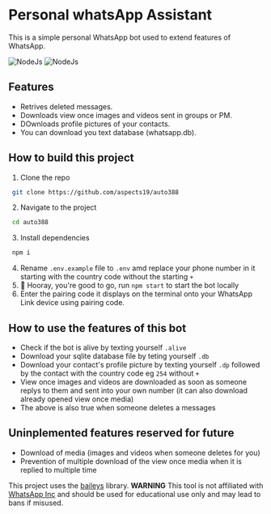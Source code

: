 # Personal whatsApp Assistant

This is a simple personal WhatsApp bot used to extend features of WhatsApp.

![NodeJs](https://img.shields.io/badge/v18.19.0-green?style=flat&logo=nodejs&logoColor=yellow&label=nodejs&color=yellow)
![NodeJs](https://img.shields.io/badge/v6.7.9-green?style=flat&logoColor=yellow&label=baileys&color=#0FCDA3)
## Features

- Retrives  deleted messages.
- Downloads view once images and videos sent in groups or PM.
- DOwnloads profile pictures of your contacts.
- You can download you text database (whatsapp.db).

## How to build this project

 1. Clone the repo

  ```sh
   git clone https://github.com/aspects19/auto388 
   ```

2. Navigate to the project

  ```sh
   cd auto388 
   ```

3. Install dependencies

  ```sh
   npm i 
   ```

4. Rename `.env.example` file to `.env` amd replace your phone number in it starting with the country code without the starting `+`
5. 🥳 Hooray, you're good to go, run  `npm start` to start the bot locally
6. Enter the pairing code it displays on the terminal onto your WhatsApp Link device using pairing code.

## How to use the features of this bot

- Check if the bot is alive by texting yourself `.alive`
- Download your sqlite database file by teting yourself `.db`
- Download your contact's profile picture by texting yourself `.dp` followed by the contact with the country code eg `254` without `+`
- View once images and videos are downloaded as soon as someone replys to them and sent into your own number (it can also download already opened view once media)
- The above is also true when someone deletes a messages

## Uninplemented features reserved for future

- Download of media (images and videos when someone deletes for you)
- Prevention of multiple download of the view once media when it is replied to multiple time

 This project uses the [baileys](https://github.com/WhiskeySockets/Baileys) library.
 **WARNING** This tool is not affiliated with [WhatsApp Inc](https://whatsapp.com) and should be used for educational use only and may lead to bans if misused.
